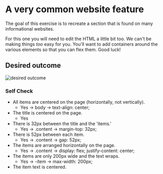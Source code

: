 # A very common website feature

The goal of this exercise is to recreate a section that is found on many informational websites.

For this one you will need to edit the HTML a little bit too. We can't be making things _too_ easy for you. You'll want to add containers around the various elements so that you can flex them. Good luck!

## Desired outcome

![desired outcome](./desired-outcome.png)

### Self Check

- All items are centered on the page (horizontally, not vertically).
    - Yes -> body -> text-align: center;
- The title is centered on the page.
    - Yes
- There is 32px between the title and the 'items.'
    - Yes -> .content -> margin-top: 32px;
- There is 52px between each item.
    - Yes -> .content -> gap: 52px;
- The items are arranged horizontally on the page.
    - Yes -> .content -> display: flex;  justify-content: center;
- The items are only 200px wide and the text wraps.
    - Yes -> -item -> max-width: 200px;
- The item text is centered.
